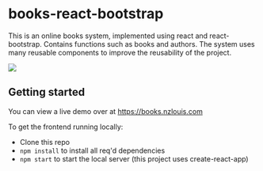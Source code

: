 # books-react-bootstrap

This is an online books system, implemented using react and react-bootstrap. Contains functions such as books and authors. The system uses many reusable components to improve the reusability of the project.

![](src/images/books.gif)

## Getting started

You can view a live demo over at https://books.nzlouis.com

To get the frontend running locally:

- Clone this repo
- `npm install` to install all req'd dependencies
- `npm start` to start the local server (this project uses create-react-app)
